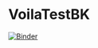 # VoilaTestBK

[![Binder](https://mybinder.org/badge_logo.svg)](https://mybinder.org/v2/gh/BertrandJ/VoilaTestBK/master?urlpath=%2Fvoila%2Frender%2FVoilaBK.ipynb)
